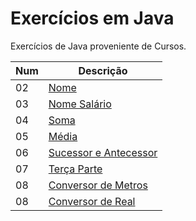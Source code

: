 # Exercícios em Java

Exercícios  de Java proveniente de Cursos.

Num| Descrição
----|----                          
02|[Nome](https://github.com/thiagosan593/Exercicios-Java/blob/master/Exercicios/src/exercicios/nome.java)
03|[Nome Salário](https://github.com/thiagosan593/Exercicios-Java/blob/master/Exercicios/src/exercicios/nomeSalario.java)
04|[Soma](https://github.com/thiagosan593/Exercicios-Java/blob/master/Exercicios/src/exercicios/soma.java)
05|[Média](https://github.com/thiagosan593/Exercicios-Java/blob/master/Exercicios/src/exercicios/media.java)
06|[Sucessor e Antecessor](https://github.com/thiagosan593/Exercicios-Java/blob/master/Exercicios/src/exercicios/SucessorAntecessor.java)
07|[Terça Parte](https://github.com/thiagosan593/Exercicios-Java/blob/master/Exercicios/src/exercicios/TercaParte.java)
08|[Conversor de Metros](https://github.com/thiagosan593/Exercicios-Java/blob/master/Exercicios/src/exercicios/ConverterMetros.java)
08|[Conversor de Real](https://github.com/thiagosan593/Exercicios-Java/blob/master/Exercicios/src/exercicios/RealDolar.java)
